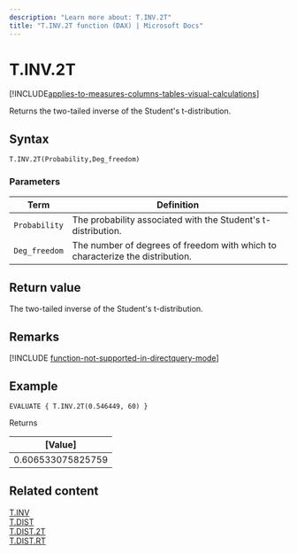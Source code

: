 ```yaml
---
description: "Learn more about: T.INV.2T"
title: "T.INV.2T function (DAX) | Microsoft Docs"
---
```

# T.INV.2T

[!INCLUDE[applies-to-measures-columns-tables-visual-calculations](includes/applies-to-measures-columns-tables-visual-calculations.md)]

Returns the two-tailed inverse of the Student's t-distribution.
 
## Syntax  
  
```dax
T.INV.2T(Probability,Deg_freedom)
```
  
### Parameters  
  
|Term|Definition|  
|--------|--------------|  
|`Probability`|The probability associated with the Student's t-distribution.|  
|`Deg_freedom`|The number of degrees of freedom with which to characterize the distribution.|
  
## Return value

The two-tailed inverse of the Student's t-distribution.

## Remarks

[!INCLUDE [function-not-supported-in-directquery-mode](includes/function-not-supported-in-directquery-mode.md)]

## Example  
  
```dax
EVALUATE { T.INV.2T(0.546449, 60) }
```

Returns

|[Value]  |
|---------|
|0.606533075825759    |

## Related content  

[T.INV](t-inv-function-dax.md)  
[T.DIST](t-dist-function-dax.md)  
[T.DIST.2T](t-dist-2t-function-dax.md)  
[T.DIST.RT](t-dist-rt-function-dax.md)  
